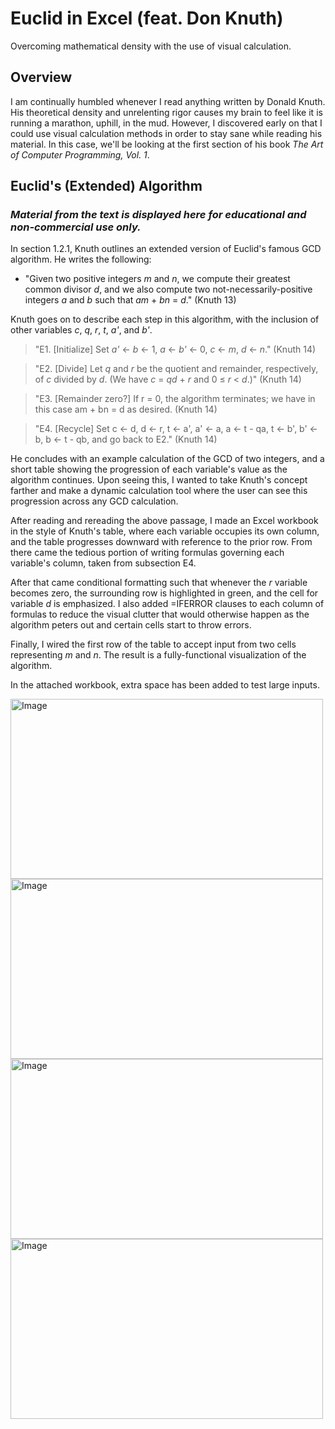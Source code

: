 # Euclid in Excel (feat. Don Knuth)

Overcoming mathematical density with the use of visual calculation.

## Overview

I am continually humbled whenever I read anything written by Donald Knuth. His theoretical density and unrelenting rigor causes my brain to feel like it is running a marathon, uphill, in the mud. However, I discovered early on that I could use visual calculation methods in order to stay sane while reading his material. In this case, we'll be looking at the first section of his book _The Art of Computer Programming, Vol. 1_.

## Euclid's (Extended) Algorithm

### _Material from the text is displayed here for educational and non-commercial use only._

In section 1.2.1, Knuth outlines an extended version of Euclid's famous GCD algorithm. He writes the following:
- "Given two positive integers _m_ and _n_, we compute their greatest common divisor _d_, and we also compute two not-necessarily-positive integers _a_ and _b_ such that _am_ + _bn_ = _d_." (Knuth 13)

Knuth goes on to describe each step in this algorithm, with the inclusion of other variables _c_, _q_, _r_, _t_, _a'_, and _b'_.

> "E1. [Initialize] Set _a'_ <- _b_ <- 1, _a_ <- _b'_ <- 0, _c_ <- _m_, _d_ <- _n_." (Knuth 14)

> "E2. [Divide] Let _q_ and _r_ be the quotient and remainder, respectively, of _c_ divided by _d_. (We have _c_ = _qd_ + _r_ and 0 ≤ _r_ < _d_.)" (Knuth 14)

> "E3. [Remainder zero?] If r = 0, the algorithm terminates; we have in this case am + bn = d as desired. (Knuth 14)

> "E4. [Recycle] Set c <- d, d <- r, t <- a', a' <- a, a <- t - qa, t <- b', b' <- b, b <- t - qb, and go back to E2." (Knuth 14)

He concludes with an example calculation of the GCD of two integers, and a short table showing the progression of each variable's value as the algorithm continues. Upon seeing this, I wanted to take Knuth's concept farther and make a dynamic calculation tool where the user can see this progression across any GCD calculation.

After reading and rereading the above passage, I made an Excel workbook in the style of Knuth's table, where each variable occupies its own column, and the table progresses downward with reference to the prior row. From there came the tedious portion of writing formulas governing each variable's column, taken from subsection E4.

After that came conditional formatting such that whenever the _r_ variable becomes zero, the surrounding row is highlighted in green, and the cell for variable _d_ is emphasized. I also added =IFERROR clauses to each column of formulas to reduce the visual clutter that would otherwise happen as the algorithm peters out and certain cells start to throw errors.

Finally, I wired the first row of the table to accept input from two cells representing _m_ and _n_. The result is a fully-functional visualization of the algorithm.

In the attached workbook, extra space has been added to test large inputs.

<img width="500" height="288" alt="Image" src="https://github.com/user-attachments/assets/d975fca5-d611-46eb-84d7-7f85b4f45528" />

<img width="500" height="288" alt="Image" src="https://github.com/user-attachments/assets/f2a9315b-695a-4356-89e5-9ab49ef0579b" />

<img width="500" height="288" alt="Image" src="https://github.com/user-attachments/assets/1800e8aa-10cb-45f2-9784-697b1d8360b7" />

<img width="500" height="288" alt="Image" src="https://github.com/user-attachments/assets/75cd64df-c950-4d84-bcdd-bafcec02e47f" />

